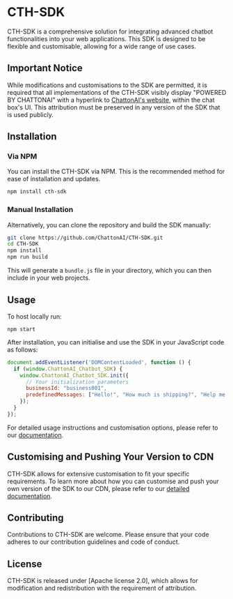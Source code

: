# CTH-SDK

CTH-SDK is a comprehensive solution for integrating advanced chatbot functionalities into your web applications. This SDK is designed to be flexible and customisable, allowing for a wide range of use cases.

## Important Notice

While modifications and customisations to the SDK are permitted, it is required that all implementations of the CTH-SDK visibly display "POWERED BY CHATTONAI" with a hyperlink to [ChattonAI's website](#), within the chat box's UI. This attribution must be preserved in any version of the SDK that is used publicly.

## Installation

### Via NPM

You can install the CTH-SDK via NPM. This is the recommended method for ease of installation and updates.

```bash
npm install cth-sdk
```

### Manual Installation

Alternatively, you can clone the repository and build the SDK manually:

```bash
git clone https://github.com/ChattonAI/CTH-SDK.git
cd CTH-SDK
npm install
npm run build
```

This will generate a `bundle.js` file in your directory, which you can then include in your web projects.

## Usage

To host locally run:

```npm start```

After installation, you can initialise and use the SDK in your JavaScript code as follows:

```javascript
document.addEventListener('DOMContentLoaded', function () {
  if (window.ChattonAI_Chatbot_SDK) {
    window.ChattonAI_Chatbot_SDK.init({
      // Your initialization parameters
      businessId: "business001",
      predefinedMessages: ["Hello!", "How much is shipping?", "Help me pick a poster", "Album posters"]
    });
  }
});
```

For detailed usage instructions and customisation options, please refer to our [documentation](documentation.chattonai.com).

## Customising and Pushing Your Version to CDN

CTH-SDK allows for extensive customisation to fit your specific requirements. To learn more about how you can customise and push your own version of the SDK to our CDN, please refer to our [detailed documentation](documentation.chattonai.com/cdn).

## Contributing

Contributions to CTH-SDK are welcome. Please ensure that your code adheres to our contribution guidelines and code of conduct.

## License

CTH-SDK is released under [Apache license 2.0], which allows for modification and redistribution with the requirement of attribution.

